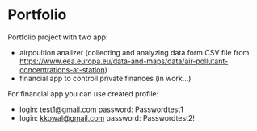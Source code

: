 # Portfolio
Portfolio project with two app:
- airpoultion analizer (collecting and analyzing data form CSV file from https://www.eea.europa.eu/data-and-maps/data/air-pollutant-concentrations-at-station)
- financial app to controll private finances (in work...)

For financial app you can use created profile:
- login: test1@gmail.com password: Passwordtest1
- login: kkowal@gmail.com password: Passwordtest2!

